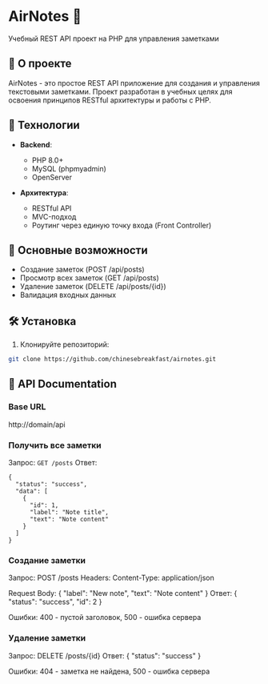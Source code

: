 # AirNotes 📝

Учебный REST API проект на PHP для управления заметками

## 🚀 О проекте

AirNotes - это простое REST API приложение для создания и управления текстовыми заметками. Проект разработан в учебных целях для освоения принципов RESTful архитектуры и работы с PHP.

## 🔧 Технологии

- **Backend**:
  - PHP 8.0+
  - MySQL (phpmyadmin)
  - OpenServer
  
- **Архитектура**:
  - RESTful API
  - MVC-подход
  - Роутинг через единую точку входа (Front Controller)

## 📌 Основные возможности

- Создание заметок (POST /api/posts)
- Просмотр всех заметок (GET /api/posts)
- Удаление заметок (DELETE /api/posts/{id})
- Валидация входных данных

## 🛠️ Установка

1. Клонируйте репозиторий:
```bash
git clone https://github.com/chinesebreakfast/airnotes.git
```

## 📡 API Documentation
### Base URL
http://domain/api

### Получить все заметки
Запрос: ```GET /posts```
Ответ:
```
{
  "status": "success",
  "data": [
    {
      "id": 1,
      "label": "Note title",
      "text": "Note content"
    }
  ]
}
```
### Создание заметки

Запрос: POST /posts
Headers:
  Content-Type: application/json

Request Body:
{
  "label": "New note",
  "text": "Note content"
}
Ответ:
{
  "status": "success",
  "id": 2
}

Ошибки: 400 - пустой заголовок, 500 - ошибка сервера

### Удаление заметки

Запрос: DELETE /posts/{id}
Ответ:
{
  "status": "success"
}

Ошибки: 404 - заметка не найдена, 500 - ошибка сервера

